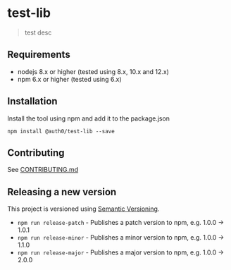 # test-lib

> test desc

## Requirements

- nodejs 8.x or higher (tested using 8.x, 10.x and 12.x)
- npm 6.x or higher (tested using 6.x)

## Installation

Install the tool using npm and add it to the package.json

```shell
npm install @auth0/test-lib --save
```

## Contributing

See [CONTRIBUTING.md](CONTRIBUTING.md)

## Releasing a new version

 This project is versioned using [Semantic Versioning](http://semver.org/).

- `npm run release-patch` - Publishes a patch version to npm, e.g. 1.0.0 -> 1.0.1
- `npm run release-minor` - Publishes a minor version to npm, e.g. 1.0.0 -> 1.1.0
- `npm run release-major` - Publishes a major version to npm, e.g. 1.0.0 -> 2.0.0
